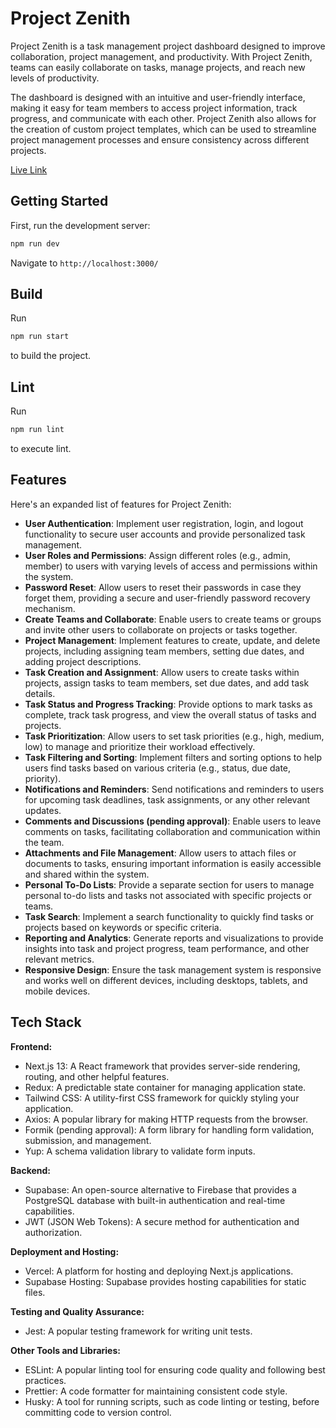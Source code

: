 # **Project Zenith**

Project Zenith is a task management project dashboard designed to improve collaboration, project management, and productivity. With Project Zenith, teams can easily collaborate on tasks, manage projects, and reach new levels of productivity.

The dashboard is designed with an intuitive and user-friendly interface, making it easy for team members to access project information, track progress, and communicate with each other. Project Zenith also allows for the creation of custom project templates, which can be used to streamline project management processes and ensure consistency across different projects.

[Live Link](https://www.google.com)

## Getting Started

First, run the development server:

```bash
npm run dev
```
Navigate to `http://localhost:3000/`

## Build

Run 
```bash
npm run start
```  
to build the project.

## Lint

Run 
```bash 
npm run lint
``` 
to execute lint.

## Features

Here's an expanded list of features for Project Zenith:

- **User Authentication**: Implement user registration, login, and logout functionality to secure user accounts and provide personalized task management.
- **User Roles and Permissions**: Assign different roles (e.g., admin, member) to users with varying levels of access and permissions within the system.
- **Password Reset**: Allow users to reset their passwords in case they forget them, providing a secure and user-friendly password recovery mechanism.
- **Create Teams and Collaborate**: Enable users to create teams or groups and invite other users to collaborate on projects or tasks together.
- **Project Management**: Implement features to create, update, and delete projects, including assigning team members, setting due dates, and adding project descriptions.
- **Task Creation and Assignment**: Allow users to create tasks within projects, assign tasks to team members, set due dates, and add task details.
- **Task Status and Progress Tracking**: Provide options to mark tasks as complete, track task progress, and view the overall status of tasks and projects.
- **Task Prioritization**: Allow users to set task priorities (e.g., high, medium, low) to manage and prioritize their workload effectively.
- **Task Filtering and Sorting**: Implement filters and sorting options to help users find tasks based on various criteria (e.g., status, due date, priority).
- **Notifications and Reminders**: Send notifications and reminders to users for upcoming task deadlines, task assignments, or any other relevant updates.
- **Comments and Discussions (pending approval)**: Enable users to leave comments on tasks, facilitating collaboration and communication within the team.
- **Attachments and File Management**: Allow users to attach files or documents to tasks, ensuring important information is easily accessible and shared within the system.
- **Personal To-Do Lists**: Provide a separate section for users to manage personal to-do lists and tasks not associated with specific projects or teams.
- **Task Search**: Implement a search functionality to quickly find tasks or projects based on keywords or specific criteria.
- **Reporting and Analytics**: Generate reports and visualizations to provide insights into task and project progress, team performance, and other relevant metrics.
- **Responsive Design**: Ensure the task management system is responsive and works well on different devices, including desktops, tablets, and mobile devices.

## Tech Stack

**Frontend:**

- Next.js 13: A React framework that provides server-side rendering, routing, and other helpful features.
- Redux: A predictable state container for managing application state.
- Tailwind CSS: A utility-first CSS framework for quickly styling your application.
- Axios: A popular library for making HTTP requests from the browser.
- Formik (pending approval): A form library for handling form validation, submission, and management.
- Yup: A schema validation library to validate form inputs.

**Backend:**

- Supabase: An open-source alternative to Firebase that provides a PostgreSQL database with built-in authentication and real-time capabilities.
- JWT (JSON Web Tokens): A secure method for authentication and authorization.

**Deployment and Hosting:**

- Vercel: A platform for hosting and deploying Next.js applications.
- Supabase Hosting: Supabase provides hosting capabilities for static files.

**Testing and Quality Assurance:**

- Jest: A popular testing framework for writing unit tests.

**Other Tools and Libraries:**

- ESLint: A popular linting tool for ensuring code quality and following best practices.
- Prettier: A code formatter for maintaining consistent code style.
- Husky: A tool for running scripts, such as code linting or testing, before committing code to version control.
